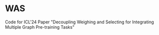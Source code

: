 # WAS
Code for ICL'24 Paper "Decoupling Weighing and Selecting for Integrating Multiple Graph Pre-training Tasks"
